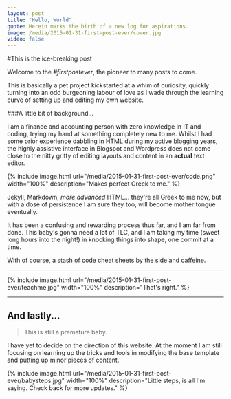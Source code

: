 ```yaml
---
layout: post
title: "Hello, World"
quote: Herein marks the birth of a new log for aspirations.
image: /media/2015-01-31-first-post-ever/cover.jpg
video: false
---
```


#This is the ice-breaking post


Welcome to the <em>#firstpostever</em>, the pioneer to many posts to come. 

This is basically a pet project kickstarted at a whim of curiosity, quickly turning into an odd burgeoning labour of love as I wade through the learning curve of setting up and editing my own website.


###A little bit of background...

I am a finance and accounting person with zero knowledge in IT and coding, trying my hand at something completely new to me. Whilst I had some prior experience dabbling in HTML during my active blogging years, the highly assistive interface in Blogspot and Wordpress does not come close to the nitty gritty of editing layouts and content in an **actual** text editor.

{% include image.html url="/media/2015-01-31-first-post-ever/code.png" width="100%" description="Makes perfect Greek to me." %}


Jekyll, Markdown, _more advanced_ HTML... they're all Greek to me now, but with a dose of persistence I am sure they too, will become mother tongue  eventually.


It has been a confusing and rewarding process thus far, and I am far from done. This baby's gonna need a lot of TLC, and I am taking my time (sweet long hours into the night!) in knocking things into shape, one commit at a time.

With of course, a stash of code cheat sheets by the side and caffeine.

-----

{% include image.html url="/media/2015-01-31-first-post-ever/teachme.jpg" width="100%" description="That's right." %}

-----

## And lastly...

> This is still a premature baby.

I have yet to decide on the direction of this website. 
At the moment I am still focusing on learning up the tricks and tools in modifying the base template and putting up minor pieces of content.



{% include image.html url="/media/2015-01-31-first-post-ever/babysteps.jpg" width="100%" description="Little steps, is all I'm saying. Check back for more updates." %}



